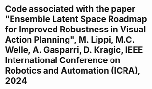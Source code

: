 # Code associated with the paper "Ensemble Latent Space Roadmap for Improved Robustness in Visual Action Planning", M. Lippi, M.C. Welle, A. Gasparri, D. Kragic,  IEEE International Conference on Robotics and Automation (ICRA), 2024
